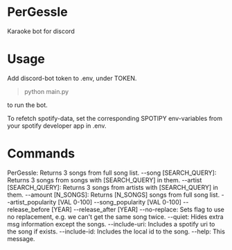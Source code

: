 # PerGessle
Karaoke bot for discord

# Usage
Add discord-bot token to .env, under TOKEN.

> python main.py 

to run the bot.


To refetch spotify-data, set the corresponding SPOTIPY env-variables from your spotify developer app in .env.

# Commands
PerGessle: Returns 3 songs from full song list.
  --song [SEARCH_QUERY]: Returns 3 songs from songs with [SEARCH_QUERY] in them.
  --artist [SEARCH_QUERY]: Returns 3 songs from artists with [SEARCH_QUERY] in them.
  --amount [N_SONGS]: Returns [N_SONGS] songs from full song list. 
  --artist_popularity [VAL 0-100] 
  --song_popularity [VAL 0-100] 
  --release_before [YEAR] 
  --release_after [YEAR] 
  --no-replace: Sets flag to use no replacement, e.g. we can't get the same song twice.
  --quiet: Hides extra msg information except the songs.
  --include-uri: Includes a spotify uri to the song if exists.
  --include-id: Includes the local id to the song.
  --help: This message.
